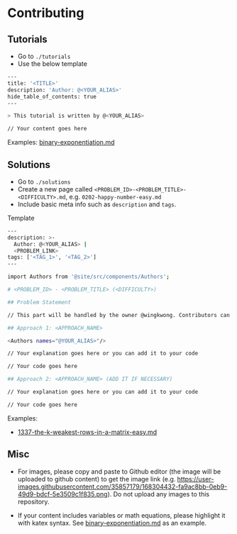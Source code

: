 # Contributing

## Tutorials

- Go to `./tutorials`
- Use the below template

```bash
---
title: '<TITLE>'
description: 'Author: @<YOUR_ALIAS>'
hide_table_of_contents: true
---

> This tutorial is written by @<YOUR_ALIAS>

// Your content goes here
```

Examples: [binary-exponentiation.md](https://raw.githubusercontent.com/wingkwong/leetcode-the-hard-way/main/tutorials/math/number-theory/binary-exponentiation.md)


## Solutions

- Go to `./solutions`
- Create a new page called `<PROBLEM_ID>-<PROBLEM_TITLE>-<DIFFICULTY>.md`, e.g. `0202-happy-number-easy.md`
- Include basic meta info such as `description` and `tags`. 

Template

```bash
---
description: >-
  Author: @<YOUR_ALIAS> |
  <PROBLEM_LINK>
tags: ['<TAG_1>', '<TAG_2>'] 
---

import Authors from '@site/src/components/Authors';

# <PROBLEM_ID> - <PROBLEM_TITLE> (<DIFFICULTY>)

## Problem Statement

// This part will be handled by the owner @wingkwong. Contributors can leave it blank.

## Approach 1: <APPROACH_NAME>

<Authors names="@YOUR_ALIAS>"/>

// Your explanation goes here or you can add it to your code

// Your code goes here

## Approach 2: <APPROACH_NAME> (ADD IT IF NECESSARY)

// Your explanation goes here or you can add it to your code

// Your code goes here
```

Examples: 

- [1337-the-k-weakest-rows-in-a-matrix-easy.md](https://raw.githubusercontent.com/wingkwong/leetcode-the-hard-way/main/solutions/1300-1399/1337-the-k-weakest-rows-in-a-matrix-easy.md)

## Misc

- For images, please copy and paste to Github editor (the image will be uploaded to github content) to get the image link (e.g. https://user-images.githubusercontent.com/35857179/168304432-fa9ac8bb-0eb9-49d9-bdcf-5e3509c1f835.png). Do not upload any images to this repository.

- If your content includes variables or math equations, please highlight it with katex syntax. See [binary-exponentiation.md](https://raw.githubusercontent.com/wingkwong/leetcode-the-hard-way/main/tutorials/math/number-theory/binary-exponentiation.md) as an example.